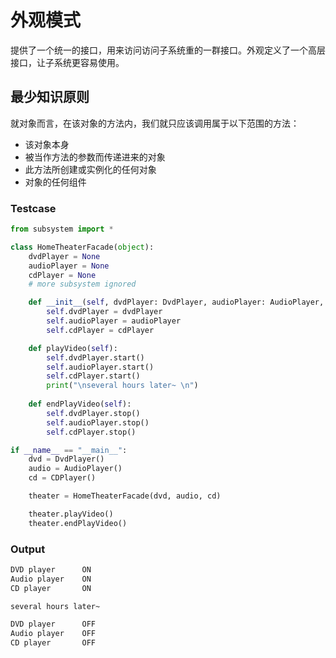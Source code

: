 # 外观模式

提供了一个统一的接口，用来访问访问子系统重的一群接口。外观定义了一个高层接口，让子系统更容易使用。

## 最少知识原则

就对象而言，在该对象的方法内，我们就只应该调用属于以下范围的方法：

* 该对象本身
* 被当作方法的参数而传递进来的对象
* 此方法所创建或实例化的任何对象
* 对象的任何组件

### Testcase

```python
from subsystem import *

class HomeTheaterFacade(object):
    dvdPlayer = None
    audioPlayer = None
    cdPlayer = None
    # more subsystem ignored

    def __init__(self, dvdPlayer: DvdPlayer, audioPlayer: AudioPlayer, cdPlayer:CDPlayer):
        self.dvdPlayer = dvdPlayer
        self.audioPlayer = audioPlayer
        self.cdPlayer = cdPlayer

    def playVideo(self):
        self.dvdPlayer.start()
        self.audioPlayer.start()
        self.cdPlayer.start()
        print("\nseveral hours later~ \n")
    
    def endPlayVideo(self):
        self.dvdPlayer.stop()
        self.audioPlayer.stop()
        self.cdPlayer.stop()

if __name__ == "__main__":
    dvd = DvdPlayer()
    audio = AudioPlayer()
    cd = CDPlayer()

    theater = HomeTheaterFacade(dvd, audio, cd)

    theater.playVideo()
    theater.endPlayVideo()
```

### Output

```sh
DVD player      ON
Audio player    ON
CD player       ON

several hours later~

DVD player      OFF
Audio player    OFF
CD player       OFF
```